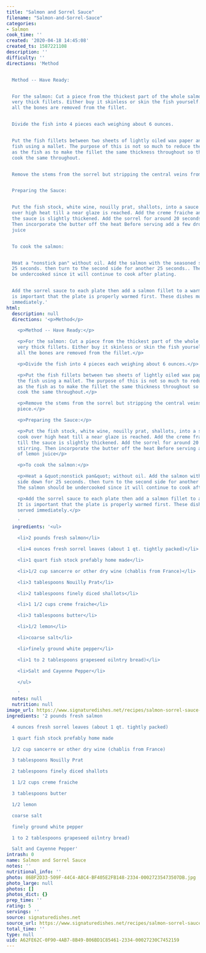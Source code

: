 ```yaml
---
title: "Salmon and Sorrel Sauce"
filename: "Salmon-and-Sorrel-Sauce"
categories:
- Salmon
cook_time: ''
created: '2020-04-18 14:45:08'
created_ts: 1587221108
description: ''
difficulty: ''
directions: 'Method


  Method -- Have Ready:


  For the salmon: Cut a piece from the thickest part of the whole salmon or choose
  very thick fillets. Either buy it skinless or skin the fish yourself. Make sure
  all the bones are removed from the fillet.


  Divide the fish into 4 pieces each weighing about 6 ounces.


  Put the fish fillets between two sheets of lightly oiled wax paper and flatten the
  fish using a mallet. The purpose of this is not so much to reduce the thickeness
  as the fish as to make the fillet the same thickness throughout so the fish will
  cook the same throughout.


  Remove the stems from the sorrel but stripping the central veins from each piece.


  Preparing the Sauce:


  Put the fish stock, white wine, nouilly prat, shallots, into a sauce pan and cook
  over high heat till a near glaze is reached. Add the creme fraiche and reduce till
  the sauce is slightly thickened. Add the sorrel for around 20 seconds while stirring.
  Then incorporate the butter off the heat Before serving add a few drops of lemon
  juice


  To cook the salmon:


  Heat a "nonstick pan" without oil. Add the salmon with the seasoned side down for
  25 seconds. then turn to the second side for another 25 seconds.. The salmon should
  be undercooked since it will continue to cook after plating.


  Add the sorrel sauce to each plate then add a salmon fillet to a warmed plate. It
  is important that the plate is properly warmed first. These dishes must be served
  immediately.'
html:
  description: null
  directions: '<p>Method</p>

    <p>Method -- Have Ready:</p>

    <p>For the salmon: Cut a piece from the thickest part of the whole salmon or choose
    very thick fillets. Either buy it skinless or skin the fish yourself. Make sure
    all the bones are removed from the fillet.</p>

    <p>Divide the fish into 4 pieces each weighing about 6 ounces.</p>

    <p>Put the fish fillets between two sheets of lightly oiled wax paper and flatten
    the fish using a mallet. The purpose of this is not so much to reduce the thickeness
    as the fish as to make the fillet the same thickness throughout so the fish will
    cook the same throughout.</p>

    <p>Remove the stems from the sorrel but stripping the central veins from each
    piece.</p>

    <p>Preparing the Sauce:</p>

    <p>Put the fish stock, white wine, nouilly prat, shallots, into a sauce pan and
    cook over high heat till a near glaze is reached. Add the creme fraiche and reduce
    till the sauce is slightly thickened. Add the sorrel for around 20 seconds while
    stirring. Then incorporate the butter off the heat Before serving add a few drops
    of lemon juice</p>

    <p>To cook the salmon:</p>

    <p>Heat a &quot;nonstick pan&quot; without oil. Add the salmon with the seasoned
    side down for 25 seconds. then turn to the second side for another 25 seconds..
    The salmon should be undercooked since it will continue to cook after plating.</p>

    <p>Add the sorrel sauce to each plate then add a salmon fillet to a warmed plate.
    It is important that the plate is properly warmed first. These dishes must be
    served immediately.</p>

    '
  ingredients: '<ul>

    <li>2 pounds fresh salmon</li>

    <li>4 ounces fresh sorrel leaves (about 1 qt. tightly packed)</li>

    <li>1 quart fish stock prefably home made</li>

    <li>1/2 cup sancerre or other dry wine (chablis from France)</li>

    <li>3 tablespoons Nouilly Prat</li>

    <li>2 tablespoons finely diced shallots</li>

    <li>1 1/2 cups creme fraiche</li>

    <li>3 tablespoons butter</li>

    <li>1/2 lemon</li>

    <li>coarse salt</li>

    <li>finely ground white pepper</li>

    <li>1 to 2 tablespoons grapeseed oilntry bread)</li>

    <li>Salt and Cayenne Pepper</li>

    </ul>

    '
  notes: null
  nutrition: null
image_url: https://www.signaturedishes.net/recipes/salmon-sorrel-sauce-2.jpg
ingredients: '2 pounds fresh salmon

  4 ounces fresh sorrel leaves (about 1 qt. tightly packed)

  1 quart fish stock prefably home made

  1/2 cup sancerre or other dry wine (chablis from France)

  3 tablespoons Nouilly Prat

  2 tablespoons finely diced shallots

  1 1/2 cups creme fraiche

  3 tablespoons butter

  1/2 lemon

  coarse salt

  finely ground white pepper

  1 to 2 tablespoons grapeseed oilntry bread)

  Salt and Cayenne Pepper'
intrash: 0
name: Salmon and Sorrel Sauce
notes: ''
nutritional_info: ''
photo: 86BF2D33-509F-44C4-A8C4-BF405E2FB148-2334-00027235473507DB.jpg
photo_large: null
photos: []
photos_dict: {}
prep_time: ''
rating: 5
servings: ''
source: signaturedishes.net
source_url: https://www.signaturedishes.net/recipes/salmon-sorrel-sauce.html
total_time: ''
type: null
uid: A62FE62C-0F90-4AB7-8B49-B06BD1C85461-2334-00027230C7452159
---
```

